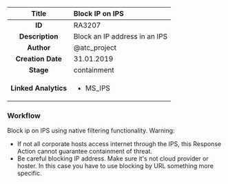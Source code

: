 | Title                       |  Block IP on IPS         |
|:---------------------------:|:--------------------|
| **ID**                      | RA3207            |
| **Description**             | Block an IP address in an IPS   |
| **Author**                  | @atc_project        |
| **Creation Date**           | 31.01.2019 |
| **Stage**                   | containment         |
| **Linked Analytics** |<ul><li>MS_IPS</li></ul>|

### Workflow

Block ip on IPS using native filtering functionality.
Warning: 
- If not all corporate hosts access internet through the IPS, this Response Action cannot guarantee containment of threat.
- Be careful blocking IP address. Make sure it's not cloud provider or hoster. In this case you have to use blocking by URL something more specific.